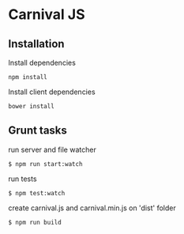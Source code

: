# Carnival JS

## Installation

Install dependencies


    npm install


Install client dependencies


    bower install


## Grunt tasks

run server and file watcher


    $ npm run start:watch


run tests


    $ npm test:watch


create carnival.js and carnival.min.js on 'dist' folder


    $ npm run build
